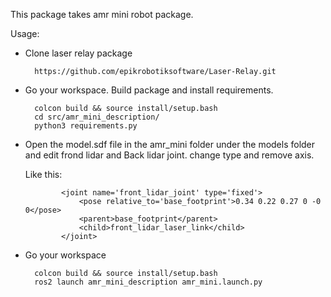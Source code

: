 This package takes amr mini robot package.

Usage:

- Clone laser relay package

        https://github.com/epikrobotiksoftware/Laser-Relay.git

- Go your workspace. Build package and install requirements.

        colcon build && source install/setup.bash
        cd src/amr_mini_description/
        python3 requirements.py

- Open the model.sdf file in the amr_mini folder under the models folder and edit frond lidar and Back lidar joint. change type and remove axis.

  Like this:

              <joint name='front_lidar_joint' type='fixed'>
                  <pose relative_to='base_footprint'>0.34 0.22 0.27 0 -0 0</pose>
                  <parent>base_footprint</parent>
                  <child>front_lidar_laser_link</child>
              </joint>

- Go your workspace

        colcon build && source install/setup.bash
        ros2 launch amr_mini_description amr_mini.launch.py
